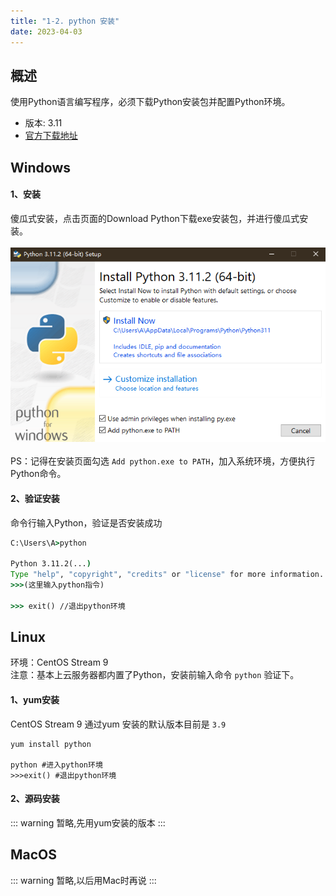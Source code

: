 ```yaml
---
title: "1-2. python 安装"
date: 2023-04-03
---
```

## 概述
使用Python语言编写程序，必须下载Python安装包并配置Python环境。
- 版本: 3.11
- [官方下载地址](https://www.python.org/downloads/)


## Windows
#### 1、安装
傻瓜式安装，点击页面的Download Python下载exe安装包，并进行傻瓜式安装。<br><br>
![001](/img/python/base/001.png)
<br><br>
PS：记得在安装页面勾选 `Add python.exe to PATH`，加入系统环境，方便执行Python命令。

#### 2、验证安装
命令行输入Python，验证是否安装成功
```cmd
C:\Users\A>python

Python 3.11.2(...) 
Type "help", "copyright", "credits" or "license" for more information.
>>>(这里输入python指令)

>>> exit() //退出python环境
```

## Linux
环境：CentOS Stream 9  
注意：基本上云服务器都内置了Python，安装前输入命令 `python` 验证下。  
#### 1、yum安装
CentOS Stream 9 通过yum 安装的默认版本目前是 `3.9`
```shell
yum install python

python #进入python环境
>>>exit() #退出python环境
```

#### 2、源码安装
::: warning 
暂略,先用yum安装的版本
:::


## MacOS
::: warning 
暂略,以后用Mac时再说
:::